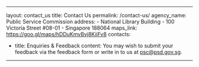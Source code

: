 ---
layout: contact_us
title: Contact Us
permalink: /contact-us/
agency_name: Public Service Commission
    address:
        - National Library Building
        - 100 Victoria Street #08-01
        - Singapore 188064
        maps_link: https://goo.gl/maps/hDDuKmvBvj8KiiFv8
contacts:
  - title: Enquiries & Feedback
    content: You may wish to submit your feedback via the feedback form or write in to us at psc@psd.gov.sg.
  ---
